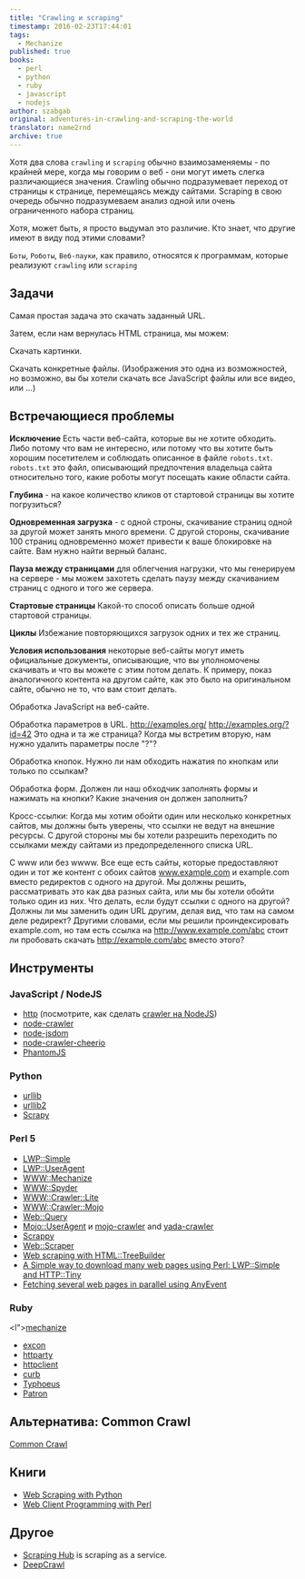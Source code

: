 ```yaml
---
title: "Crawling и scraping"
timestamp: 2016-02-23T17:44:01
tags:
  - Mechanize
published: true
books:
  - perl
  - python
  - ruby
  - javascript
  - nodejs
author: szabgab
original: adventures-in-crawling-and-scraping-the-world
translator: name2rnd
archive: true
---
```



Хотя два слова `crawling` и `scraping` обычно взаимозаменяемы - по крайней мере, когда мы говорим о веб -
они могут иметь слегка различающиеся значения. Crawling обычно подразумевает переход от страницы к странице, перемещаясь между сайтами.
Scraping в свою очередь обычно подразумеваем анализ одной или очень ограниченного набора страниц.

Хотя, может быть, я просто выдумал это различие. Кто знает, что другие имеют в виду под этими словами?


`Боты`, `Роботы`, `Веб-пауки`, как правило, относятся к программам, которые реализуют `crawling` или `scraping`

## Задачи

Самая простая задача это скачать заданный URL.

Затем, если нам вернулась HTML страница, мы можем:

Скачать картинки.

Скачать конкретные файлы. (Изображения это одна из возможностей, но возможно, вы бы хотели скачать все JavaScript файлы или все видео, или ...)

## Встречающиеся проблемы

<b>Исключение</b> Есть части веб-сайта, которые вы не хотите обходить. Либо потому что вам не интересно, 
или потому что вы хотите быть хорошим посетителем и соблюдать описанное в файле `robots.txt`.
`robots.txt` это файл, описывающий предпочтения владельца сайта относительно того, какие роботы могут посещать какие области сайта.

<b>Глубина</b> - на какое количество кликов от стартовой страницы вы хотите погрузиться?

<b>Одновременная загрузка</b> - с одной строны, скачивание страниц одной за другой может занять много времени.
С другой стороны, скачивание 100 страниц одновременно может привести к ваше блокировке на сайте.
Вам нужно найти верный баланс.

<b>Пауза между страницами</b> для облегчения нагрузки, что мы генерируем на сервере - мы можем захотеть сделать паузу между скачиванием страниц
с одного и того же сервера.

<b>Стартовые страницы</b> Какой-то способ описать больше одной стартовой страницы.

<b>Циклы</b> Избежание повторяющихся загрузок одних и тех же страниц.

<b>Условия использования</b> некоторые веб-сайты могут иметь официальные документы, описывающие, что вы уполномочены скачивать и что вы можете с этим потом делать.
К примеру, показ аналогичного контента на другом сайте, как это было на оригинальном сайте, обычно не то, что вам стоит делать.

Обработка JavaScript на веб-сайте. 

Обработка параметров в URL. http://examples.org/  http://examples.org/?id=42 Это одна и та же страница? Когда мы встретим вторую, нам нужно удалить параметры после "?"?

Обработка кнопок. Нужно ли нам обходить нажатия по кнопкам или только по ссылкам?

Обработка форм. Должен ли наш обходчик заполнять формы и нажимать на кнопки? Какие значения он должен заполнить?

Кросс-ссылки: Когда мы хотим обойти один или несколько конкретных сайтов, мы должны быть уверены, что ссылки не ведут на внешние ресурсы.
С другой стороны мы бы хотели разрешить переходить по ссылками между сайтами из предопределенного списка URL.

С www или без wwww. Все еще есть сайты, которые предоставляют один и тот же контент с обоих сайтов www.example.com и example.com вместо редиректов
с одного на другой. Мы должны решить, рассматривать это как два разных сайта, или мы бы хотели обойти только один из них.
Что делать, если будут ссылки с одного на другой? Должны ли мы заменить один URL другим, делая вид, что там на самом деле редирект?
Другими словами, если мы решили проиндексировать example.com, но там есть ссылка на http://www.example.com/abc стоит ли пробовать скачать http://example.com/abc вместо этого?

## Инструменты

<h3>JavaScript / NodeJS</h3>

* [http](https://nodejs.org/api/http.html) (посмотрите, как сделать [crawler на NodeJS](/building-a-crawler-in-nodejs))
* [node-crawler](https://github.com/sylvinus/node-crawler)
* [node-jsdom](https://www.npmjs.com/package/node-jsdom)
* [node-crawler-cheerio](https://github.com/virushuo/node-crawler-cheerio)
* [PhantomJS](http://phantomjs.org/)

<h3>Python</h3>

* [urllib](https://docs.python.org/2/library/urllib.html)
* [urllib2](https://docs.python.org/2/library/urllib2.html)
* [Scrapy](http://scrapy.org/)

<h3>Perl 5</h3>

* [LWP::Simple](https://metacpan.org/pod/LWP::Simple)
* [LWP::UserAgent](https://metacpan.org/pod/LWP::UserAgent)
* [WWW::Mechanize](https://metacpan.org/pod/WWW::Mechanize)
* [WWW::Spyder](https://metacpan.org/pod/WWW::Spyder)
* [WWW::Crawler::Lite](https://metacpan.org/pod/WWW::Crawler::Lite)
* [WWW::Crawler::Mojo](https://metacpan.org/pod/WWW::Crawler::Mojo)
* [Web::Query](https://metacpan.org/pod/Web::Query)
* [Mojo::UserAgent](https://metacpan.org/pod/Mojo::UserAgent) и [mojo-crawler](http://blogs.perl.org/users/stas/2013/01/web-scraping-with-modern-perl-part-1.html) and [yada-crawler](https://gist.github.com/creaktive/4607326)
* [Scrappy](https://metacpan.org/pod/Scrappy)
* [Web::Scraper](https://metacpan.org/pod/Web::Scraper)
* [Web scraping with HTML::TreeBuilder](https://perlmaven.com/pro/web-scraping-with-html-treebuilder)
* [A Simple way to download many web pages using Perl: LWP::Simple and HTTP::Tiny](https://perlmaven.com/simple-way-to-fetch-many-web-pages)
* [Fetching several web pages in parallel using AnyEvent](https://perlmaven.com/fetching-several-web-pages-in-parallel-using-anyevent)

<h3>Ruby</h3>

  <l">[mechanize](https://rubygems.org/gems/mechanize)
* [excon](https://rubygems.org/gems/excon)
* [httparty](https://rubygems.org/gems/httparty)
* [httpclient](https://www.ruby-toolbox.com/projects/httpclient)
* [curb](https://www.ruby-toolbox.com/projects/curb)
* [Typhoeus](https://www.ruby-toolbox.com/projects/typhoeus)
* [Patron](https://www.ruby-toolbox.com/projects/patron)


## Альтернатива: Common Crawl

[Common Crawl](http://commoncrawl.org/)

## Книги

* [Web Scraping with Python](http://shop.oreilly.com/product/0636920034391.do)
* [Web Client Programming with Perl](http://www.oreilly.com/openbook/webclient/)

## Другое

* [Scraping Hub](http://scrapinghub.com/) is scraping as a service.
* [DeepCrawl](https://www.deepcrawl.com/)


